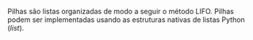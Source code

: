 Pilhas são listas organizadas de modo a seguir o método LIFO. 
Pilhas podem ser implementadas usando as estruturas nativas de listas Python (_list_).

